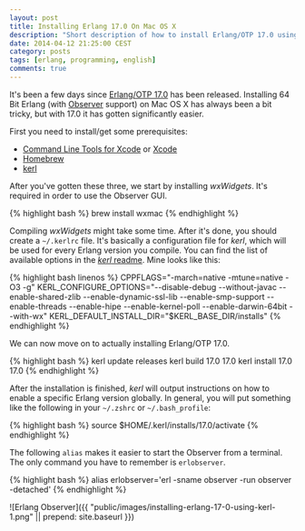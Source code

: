 ```yaml
---
layout: post
title: Installing Erlang 17.0 On Mac OS X
description: "Short description of how to install Erlang/OTP 17.0 using kerl on Mac OS X."
date: 2014-04-12 21:25:00 CEST
category: posts
tags: [erlang, programming, english]
comments: true
---
```


It's been a few days since [Erlang/OTP 17.0](http://www.erlang.org/news/73) has been released. Installing 64 Bit Erlang (with [Observer](http://www.erlang.org/doc/man/observer.html) support) on Mac OS X has always been a bit tricky, but with 17.0 it has gotten significantly easier.

First you need to install/get some prerequisites:

* [Command Line Tools for Xcode](https://developer.apple.com/downloads) or [Xcode](http://itunes.apple.com/us/app/xcode/id497799835)
* [Homebrew](http://brew.sh)
* [kerl](https://github.com/spawngrid/kerl)

After you've gotten these three, we start by installing *wxWidgets*. It's required in order to use the Observer GUI.

{% highlight bash %}
brew install wxmac
{% endhighlight %}

Compiling *wxWidgets* might take some time. After it's done, you should create a `~/.kerlrc` file. It's basically a configuration file for *kerl*, which will be used for every Erlang version you compile. You can find the list of available options in the [*kerl* readme](https://github.com/spawngrid/kerl#tuning). Mine looks like this:

{% highlight bash linenos %}
CPPFLAGS="-march=native -mtune=native -O3 -g"
KERL_CONFIGURE_OPTIONS="--disable-debug --without-javac --enable-shared-zlib --enable-dynamic-ssl-lib --enable-smp-support --enable-threads --enable-hipe --enable-kernel-poll --enable-darwin-64bit --with-wx"
KERL_DEFAULT_INSTALL_DIR="$KERL_BASE_DIR/installs"
{% endhighlight %}

We can now move on to actually installing Erlang/OTP 17.0.

{% highlight bash %}
kerl update releases
kerl build 17.0 17.0
kerl install 17.0 17.0
{% endhighlight %}

After the installation is finished, *kerl* will output instructions on how to enable a specific Erlang version globally. In general, you will put something like the following in your `~/.zshrc` or `~/.bash_profile`:

{% highlight bash %}
source $HOME/.kerl/installs/17.0/activate
{% endhighlight %}

The following `alias` makes it easier to start the Observer from a terminal. The only command you have to remember is `erlobserver`.

{% highlight bash %}
alias erlobserver='erl -sname observer -run observer -detached'
{% endhighlight %}

![Erlang Observer]({{ "public/images/installing-erlang-17-0-using-kerl-1.png" || prepend: site.baseurl }})
